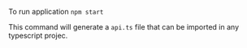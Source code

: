 To run application 
`npm start`

This command will generate a `api.ts` file that can be imported in any typescript projec.